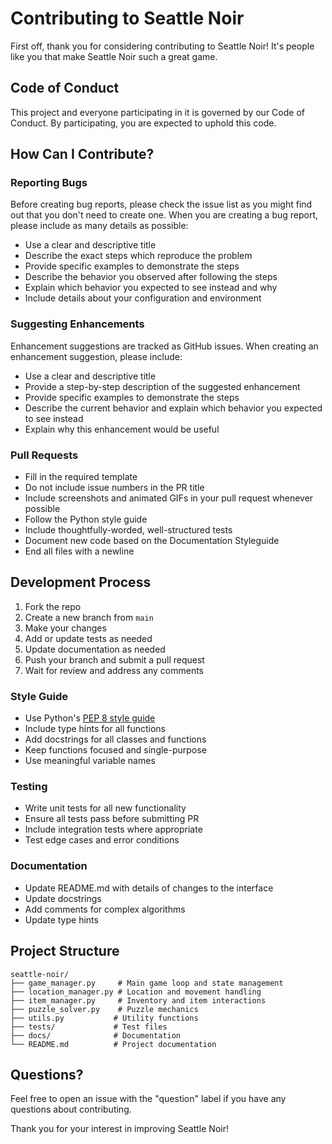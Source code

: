 # Contributing to Seattle Noir

First off, thank you for considering contributing to Seattle Noir! It's people like you that make Seattle Noir such a great game.

## Code of Conduct

This project and everyone participating in it is governed by our Code of Conduct. By participating, you are expected to uphold this code.

## How Can I Contribute?

### Reporting Bugs

Before creating bug reports, please check the issue list as you might find out that you don't need to create one. When you are creating a bug report, please include as many details as possible:

* Use a clear and descriptive title
* Describe the exact steps which reproduce the problem
* Provide specific examples to demonstrate the steps
* Describe the behavior you observed after following the steps
* Explain which behavior you expected to see instead and why
* Include details about your configuration and environment

### Suggesting Enhancements

Enhancement suggestions are tracked as GitHub issues. When creating an enhancement suggestion, please include:

* Use a clear and descriptive title
* Provide a step-by-step description of the suggested enhancement
* Provide specific examples to demonstrate the steps
* Describe the current behavior and explain which behavior you expected to see instead
* Explain why this enhancement would be useful

### Pull Requests

* Fill in the required template
* Do not include issue numbers in the PR title
* Include screenshots and animated GIFs in your pull request whenever possible
* Follow the Python style guide
* Include thoughtfully-worded, well-structured tests
* Document new code based on the Documentation Styleguide
* End all files with a newline

## Development Process

1. Fork the repo
2. Create a new branch from `main`
3. Make your changes
4. Add or update tests as needed
5. Update documentation as needed
6. Push your branch and submit a pull request
7. Wait for review and address any comments

### Style Guide

* Use Python's [PEP 8 style guide](https://www.python.org/dev/peps/pep-0008/)
* Include type hints for all functions
* Add docstrings for all classes and functions
* Keep functions focused and single-purpose
* Use meaningful variable names

### Testing

* Write unit tests for all new functionality
* Ensure all tests pass before submitting PR
* Include integration tests where appropriate
* Test edge cases and error conditions

### Documentation

* Update README.md with details of changes to the interface
* Update docstrings
* Add comments for complex algorithms
* Update type hints

## Project Structure

```
seattle-noir/
├── game_manager.py     # Main game loop and state management
├── location_manager.py # Location and movement handling
├── item_manager.py     # Inventory and item interactions
├── puzzle_solver.py    # Puzzle mechanics
├── utils.py           # Utility functions
├── tests/             # Test files
├── docs/              # Documentation
└── README.md          # Project documentation
```

## Questions?

Feel free to open an issue with the "question" label if you have any questions about contributing.

Thank you for your interest in improving Seattle Noir!
